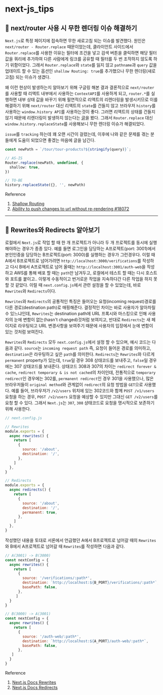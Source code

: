 # next-js_tips

## 📍 next/router 사용 시 무한 렌더링 이슈 해결하기
`Next.js`로 특정 페이지에 접속하면 무한 새로고침 되는 이슈를 발견했다. 원인은 `next/router - Router.replace` 때문이었는데, 클라이언트 사이드에서 `Router.replace`를 사용한 이유는 필터에 조건을 넣고 검색 버튼을 클릭하면 해당 필터 값을 쿼리에 추가하여 다른 사람에게 링크를 공유할 때 필터를 두 번 조작하지 않도록 하기 위함이었다. 그래서 `Router.replace`와 `state`를 잃지 않고 `pathname`과 `query` 값을 업데이트 할 수 있는 옵션인 `shallow Routing: true`를 추가했으나 무한 렌더링(새로고침) 되는 이슈가 생겼다. 

왜 이런 현상이 발생하는지 알아보기 위해 구글링 해본 결과 결론적으로 `next/router`를 사용할 때 리액트 내부에서 사용하는 `ContextAPI`를 사용하게 되고, `router.*`를 실행하면 내부 상태 값을 바꾸기 위해 필연적으로 리액트의 리렌더링을 발생시키므로 이를 해결하기 위해 `next/router` 대신 리액트의 `state`를 건들지 않고 브라우저 `history`를 사용하는 `window.history API`를 사용하는것이 좋다. 그러면 리액트의 상태를 건들지 않기 때문에 리렌더링이 발생하지 않는다는 <a href='https://github.com/vercel/next.js/discussions/18072'>글</a>을 봤다. 그래서 `Router.replace` 대신 `window.history.replaceState`를 사용해보니 무한 렌더링 이슈가 해결되었다. 

`issue`를 `tracking` 하는데 꽤 오랜 시간이 걸렸는데, 이후에 나와 같은 문제를 겪는 분들에게 도움이 되었으면 좋겠는 마음에 글을 남긴다.

```typescript
const newPath = `/tour/tour-products?${stringify(query)}`;

// AS-IS
Router.replace(newPath, undefined, {
  shallow: true,
})

// TO-BE
history.replaceState({}, '', newPath)
```

Reference
1. <a href='https://nextjs.org/docs/routing/shallow-routing'>Shallow Routing</a>
2. <a href='https://github.com/vercel/next.js/discussions/18072'>Ability to push changes to url without re-rendering #18072</a>

---
## 📍 Rewrites와 Redirects 알아보기
로컬에서 `Next.js`로 작업 할 때 한 개 프로젝트가 아니라 두 개 프로젝트를 동시에 실행해야하는 경우가 종종 있다. 예를 들면 로그인을 담당하는 A프로젝트(port: 3001)에서 본인인증을 담당하는 B프로젝트(port: 3000)를 실행하는 경우가 그런경우다. 이럴 때 A에서 B프로젝트로 넘어가려면 `http://localhost:3000/verifications`를 작성하고 다시 B에서 A프로젝트로 넘어 올때는 `http://localhost:3001/auth-web`을 작성하고 AWS를 통해 배포 할 때는 `path`만 남겨두고, 로컬에서 테스트 할 때는 다시 호스트와 포트를 붙이고.. 이렇게 수동적이고 번거로운 작업을 지속하다간 다른 작업을 하지 못할 것 같았다. 이럴 때 `next.config.js`에서 관련 설정을 할 수 있었는데, 바로 `Rewrites`와 `Redirects`이다.

`Rewrites`와 `Redirects`의 공통적인 특징은 들어오는 요청(incoming request)경로를 다른 경로(destination path)로 매핑해준다. 결정적인 차이는 바로 사용자가 알아차릴 수 있느냐인데, `Rewrites`는 destination path에 URL 프록시와 마스킹으로 인해 사용자의 눈에 변함이 없는(hasn't changed)것처럼 보여지고, 반대로 `Redirects`는 새 페이지로 라우팅되고 URL 변경사항을 보여주기 때문에 사용자의 입장에서 눈에 변함이 있는 것처럼 보여진다. 

`Rewrites`와 `Redirects` 모두 `next.config.js`에서 설정 할 수 있으며, 예시 코드는 다음과 같다. `source`는 `incoming request path` 즉, 요청이 들어온 경로를 의미하고, `destination`은 라우팅하고 싶은 `path`를 의미한다. `Redirects`는 `Rewrites`와 다르게 `permanent` property가 있는데, `true`일 경우 308 상태코드를 보내주고, `false`일 경우에는 307 상태코드를 보내준다. 상태코드 308과 307의 차이는 `redirect forever & cache`, `redirect temporary & is not cached`의 차이인데, 전통적으로 `temporary redirect`인 경우에는 302를, `permanent redirect`인 경우 301을 사용했으나, 많은 브라우저들이 `original method`와 관계없이 `redirect`의 요청 방법을 `GET`으로 사용했다. 예를 들어, 브라우저가 `/v2/users` 위치에 있는 302코드와 함께 `POST /v1/users`요청을 하는 경우, `POST /v2/users` 요청을 예상할 수 있지만 그대신 `GET /v2/users`를 요청 할 수 있다. 그래서 `Next.js`는 `307`, `308` 상태코드로 요청을 명시적으로 보존하기 위해 사용한다.

```javascript
// next.config.js

// Rewrites
module.exports = {
  async rewrites() {
    return [
      {
        source: '/about',
        destination: '/',
      },
    ]
  },
}

// Redirects
module.exports = {
  async redirects() {
    return [
      {
        source: '/about',
        destination: '/',
        permanent: true,
      },
    ]
  },
}
```

작성했던 내용을 토대로 서론에서 언급했던 A에서 B프로젝트로 넘어갈 때의 `Rewrites`와 B에서 A프로젝트로 넘어갈 때 `Rewrites`를 작성하면 다음과 같다.

```javascript
// A(3001) -> B(3000)
const nextConfig = {
  async rewrites() {
    return [
      {
        source: '/verifications/:path*',
        destination: `http://localhost:${B_PORT}/verifications/:path*`,
        basePath: false,
      },
     ]
  }
}

// B(3000) -> A(3001)
const nextConfig = {
  async rewrites() {
    return [
      {
        source: '/auth-web/:path*',
        destination: `http://localhost:${A_PORT}/auth-web/:path*`,
        basePath: false,
      },
   ]
  }
}
```

Reference
1. <a href='https://nextjs.org/docs/api-reference/next.config.js/rewrites'>Next.js Docs Rewrites</a>
2. <a href='https://nextjs.org/docs/api-reference/next.config.js/redirects'>Next.js Docs Redirects</a>